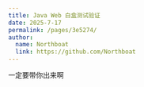 ```yaml
---
title: Java Web 白盒测试验证
date: 2025-7-17
permalink: /pages/3e5274/
author: 
  name: Northboat
  link: https://github.com/Northboat
---
```


一定要带你出来啊
